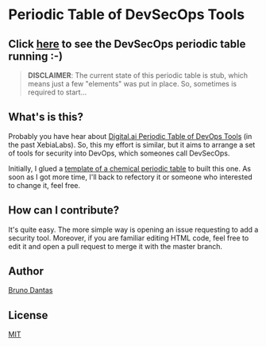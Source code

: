 # Periodic Table of DevSecOps Tools

## Click [here](https://htmlpreview.github.io/?https://github.com/b-dantas/devsecops-periodictable/blob/master/index.htm) to see the DevSecOps periodic table running :-)
> **DISCLAIMER**: The current state of this periodic table is stub, which means just a few "elements" was put in place. So, sometimes is required to start...

## What's is this?
Probably you have hear about [Digital.ai Periodic Table of DevOps Tools](https://digital.ai/learn/devops-periodic-table/) (in the past XebiaLabs). So, this my effort is similar, but it aims to arrange a set of tools for security into DevOps, which someones call DevSecOps.

Initially, I glued a [template of a chemical periodic table](http://cssdeck.com/labs/periodic-table/) to built this one. As soon as I got more time, I'll back to refectory it or someone who interested to change it, feel free.

## How can I contribute?
It's quite easy. The more simple way is opening an issue requesting to add a security tool. Moreover, if you are familiar editing HTML code, feel free to edit it and open a pull request to merge it with the master branch.

## Author
[Bruno Dantas](https://www.linkedin.com/in/bdantas/)

## License
[MIT](/LICENSE)
